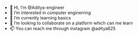 - 👋 Hi, I’m @Aditya-engineer
- 👀 I’m interested in computer enginerring
- 🌱 I’m currently learning basics
- 💞️ I’m looking to collaborate on a platform which can me learn
- 📫 You can reach me through instagram @aditya625

<!---
Aditya-engineer/Aditya-engineer is a ✨ special ✨ repository because its `README.md` (this file) appears on your GitHub profile.
You can click the Preview link to take a look at your changes.
--->
